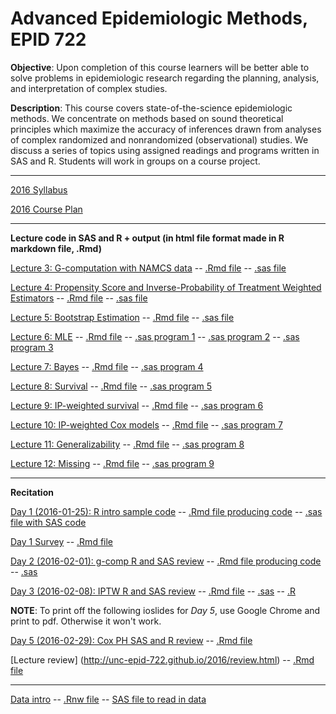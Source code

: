 # Advanced Epidemiologic Methods, EPID 722


**Objective**:	Upon completion of this course learners will be better able to solve problems in epidemiologic research regarding the planning, analysis, and interpretation of complex studies.

**Description**:	This course covers state-of-the-science epidemiologic methods. We concentrate on methods based on sound theoretical principles which maximize the accuracy of inferences drawn from analyses of complex randomized and nonrandomized (observational) studies. We discuss a series of topics using assigned readings and programs written in SAS and R. Students will work in groups on a course project.

***

[2016 Syllabus](syllabus-2.Rmd)

[2016 Course Plan](http://unc-epid-722.github.io/2016/syllabus-1.html)

---

**Lecture code in SAS and R + output (in html file format made in R markdown file, .Rmd)**

[Lecture 3: G-computation with NAMCS data](http://unc-epid-722.github.io/2016/L03-gcomp.html) -- [.Rmd file](lectures/L03-gcomp/L03-gcomp.Rmd) -- [.sas file](lectures/L03-gcomp/g-comp.sas)

[Lecture 4: Propensity Score and Inverse-Probability of Treatment Weighted Estimators](http://unc-epid-722.github.io/2016/iptw-example.html) -- [.Rmd file](lectures/L04-iptw/iptw-example.Rmd) -- [.sas file](lectures/L04-iptw/iptw_example.sas)

[Lecture 5: Bootstrap Estimation](http://unc-epid-722.github.io/2016/bootstrap.html) -- [.Rmd file](lectures/L05-bootstrap/bootstrap.Rmd) -- [.sas file](recitation/g-comp_wboot.sas)

[Lecture 6: MLE](http://unc-epid-722.github.io/2016/mle.html) -- [.Rmd file](lectures/L06-mle/mle.Rmd) -- [.sas program 1](lectures/L06-mle/program1.15dec15.sas) -- [.sas program 2](lectures/L06-mle/program2.15dec15.sas) -- [.sas program 3](lectures/L06-mle/program3.19jan16.sas)

[Lecture 7: Bayes](http://unc-epid-722.github.io/2016/bayes.html) -- [.Rmd file](lectures/L07-bayes/bayes.Rmd) -- [.sas program 4](lectures/L07-bayes/program4.19jan16.sas)

[Lecture 8: Survival](http://unc-epid-722.github.io/2016/survival.html) -- [.Rmd file](lectures/L08-survival/survival.Rmd) -- [.sas program 5](lectures/L08-survival/program5.25jan16.sas)

[Lecture 9: IP-weighted survival](http://unc-epid-722.github.io/2016/iptw-survival.html) -- [.Rmd file](lectures/L09-iptw-survival/iptw-survival.Rmd) -- [.sas program 6](lectures/L09-iptw-survival/program6.25jan16.sas)

[Lecture 10: IP-weighted Cox models](http://unc-epid-722.github.io/2016/ipw-cox.html) -- [.Rmd file](lectures/L10-ipt-cox/ipw-cox.Rmd) -- [.sas program 7](lectures/L10-ipt-cox/program7.17feb16.sas)

[Lecture 11: Generalizability](http://unc-epid-722.github.io/2016/generalizability.html) -- [.Rmd file](lectures/L11-generalizability/generalizability.Rmd) -- [.sas program 8](lectures/L11-generalizability/program8.1feb16.sas)

[Lecture 12: Missing](http://unc-epid-722.github.io/2016/missing.html) -- [.Rmd file](lectures/L12-missing/missing.Rmd) -- [.sas program 9](lectures/L12-missing/program9.1feb16.sas)

---

**Recitation**

[Day 1 (2016-01-25): R intro sample code](http://unc-epid-722.github.io/2016/sample1.html) -- [.Rmd file producing code](recitation/sample1.Rmd) -- [.sas file with SAS code](recitation/sample-intro.sas)

[Day 1 Survey](http://unc-epid-722.github.io/2016/20160125-survey.html) -- [.Rmd file](surveys/20160125-survey.Rmd)

[Day 2 (2016-02-01): g-comp R and SAS review](http://unc-epid-722.github.io/2016/gcomp-R-and-SAS-recitation.html) -- [.Rmd file producing code](recitation/gcomp-R-and-SAS-recitation.Rmd) -- [.sas](g-comp.sas)

[Day 3 (2016-02-08): IPTW R and SAS review](http://unc-epid-722.github.io/2016/iptw-R-and-SAS-recitation.html) -- [.Rmd file](recitation/iptw-R-and-SAS-recitation.Rmd) -- [.sas](recitation/iptw_example.R) -- [.R](recitation/iptw_example.R)

**NOTE**: To print off the following ioslides for *Day 5*, use Google Chrome and print to pdf. Otherwise it won't work.

[Day 5 (2016-02-29): Cox PH SAS and R review](http://unc-epid-722.github.io/2016/ipw-coxph-recitation.html) -- [.Rmd file](recitation/ipw-coxph-recitation.Rmd) 

[Lecture review] (http://unc-epid-722.github.io/2016/review.html) -- [.Rmd file](lectures/review.Rmd) 

---

[Data intro](recitation/epid722-data-intro-2016.pdf) -- [.Rnw file](recitation/epid722-data-intro-2016.Rnw) -- [SAS file to read in data](recitation/sas-read-url.sas)



